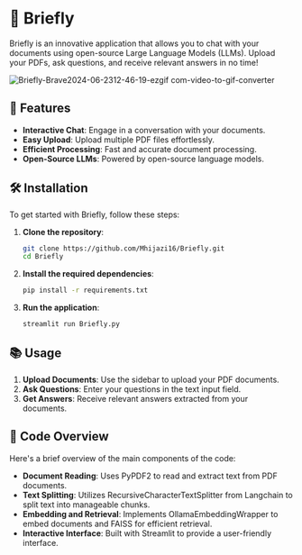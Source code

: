 # 📜 Briefly

Briefly is an innovative application that allows you to chat with your documents using open-source Large Language Models (LLMs). Upload your PDFs, ask questions, and receive relevant answers in no time!

![Briefly-Brave2024-06-2312-46-19-ezgif com-video-to-gif-converter](https://github.com/Mhijazi16/Briefly/assets/45119497/12e3112b-dc66-4624-97c6-6f689e08981c)

## 🚀 Features

- **Interactive Chat**: Engage in a conversation with your documents.
- **Easy Upload**: Upload multiple PDF files effortlessly.
- **Efficient Processing**: Fast and accurate document processing.
- **Open-Source LLMs**: Powered by open-source language models.

## 🛠️ Installation

To get started with Briefly, follow these steps:

1. **Clone the repository**:
    ```sh
    git clone https://github.com/Mhijazi16/Briefly.git
    cd Briefly
    ```

2. **Install the required dependencies**:
    ```sh
    pip install -r requirements.txt
    ```

3. **Run the application**:
    ```sh
    streamlit run Briefly.py
    ```

## 📚 Usage

1. **Upload Documents**: Use the sidebar to upload your PDF documents.
2. **Ask Questions**: Enter your questions in the text input field.
3. **Get Answers**: Receive relevant answers extracted from your documents.

## 📝 Code Overview

Here's a brief overview of the main components of the code:

- **Document Reading**: Uses PyPDF2 to read and extract text from PDF documents.
- **Text Splitting**: Utilizes RecursiveCharacterTextSplitter from Langchain to split text into manageable chunks.
- **Embedding and Retrieval**: Implements OllamaEmbeddingWrapper to embed documents and FAISS for efficient retrieval.
- **Interactive Interface**: Built with Streamlit to provide a user-friendly interface.
